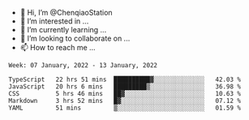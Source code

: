 - 👋 Hi, I’m @ChenqiaoStation
- 👀 I’m interested in ...
- 🌱 I’m currently learning ...
- 💞️ I’m looking to collaborate on ...
- 📫 How to reach me ...

<!--START_SECTION:waka-->
```text
Week: 07 January, 2022 - 13 January, 2022

TypeScript   22 hrs 51 mins  ██████████▓░░░░░░░░░░░░░░   42.03 % 
JavaScript   20 hrs 6 mins   █████████▒░░░░░░░░░░░░░░░   36.98 % 
CSS          5 hrs 46 mins   ██▓░░░░░░░░░░░░░░░░░░░░░░   10.63 % 
Markdown     3 hrs 52 mins   █▓░░░░░░░░░░░░░░░░░░░░░░░   07.12 % 
YAML         51 mins         ▒░░░░░░░░░░░░░░░░░░░░░░░░   01.59 % 
```
<!--END_SECTION:waka-->

<!---
ChenqiaoStation/ChenqiaoStation is a ✨ special ✨ repository because its `README.md` (this file) appears on your GitHub profile.
You can click the Preview link to take a look at your changes.
--->
